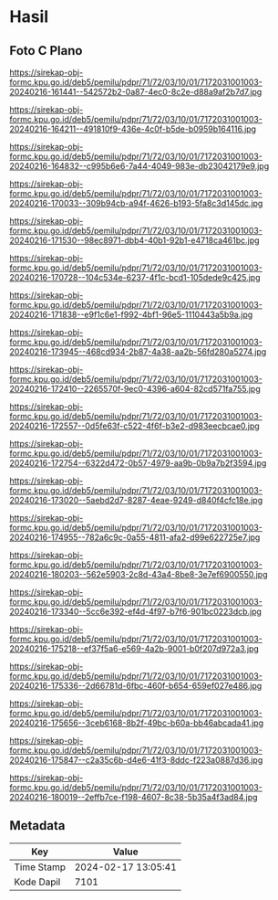 # Hasil

## Foto C Plano

https://sirekap-obj-formc.kpu.go.id/deb5/pemilu/pdpr/71/72/03/10/01/7172031001003-20240216-161441--542572b2-0a87-4ec0-8c2e-d88a9af2b7d7.jpg

https://sirekap-obj-formc.kpu.go.id/deb5/pemilu/pdpr/71/72/03/10/01/7172031001003-20240216-164211--491810f9-436e-4c0f-b5de-b0959b164116.jpg

https://sirekap-obj-formc.kpu.go.id/deb5/pemilu/pdpr/71/72/03/10/01/7172031001003-20240216-164832--c995b6e6-7a44-4049-983e-db23042179e9.jpg

https://sirekap-obj-formc.kpu.go.id/deb5/pemilu/pdpr/71/72/03/10/01/7172031001003-20240216-170033--309b94cb-a94f-4626-b193-5fa8c3d145dc.jpg

https://sirekap-obj-formc.kpu.go.id/deb5/pemilu/pdpr/71/72/03/10/01/7172031001003-20240216-171530--98ec8971-dbb4-40b1-92b1-e4718ca461bc.jpg

https://sirekap-obj-formc.kpu.go.id/deb5/pemilu/pdpr/71/72/03/10/01/7172031001003-20240216-170728--104c534e-6237-4f1c-bcd1-105dede9c425.jpg

https://sirekap-obj-formc.kpu.go.id/deb5/pemilu/pdpr/71/72/03/10/01/7172031001003-20240216-171838--e9f1c6e1-f992-4bf1-96e5-1110443a5b9a.jpg

https://sirekap-obj-formc.kpu.go.id/deb5/pemilu/pdpr/71/72/03/10/01/7172031001003-20240216-173945--468cd934-2b87-4a38-aa2b-56fd280a5274.jpg

https://sirekap-obj-formc.kpu.go.id/deb5/pemilu/pdpr/71/72/03/10/01/7172031001003-20240216-172410--2265570f-9ec0-4396-a604-82cd571fa755.jpg

https://sirekap-obj-formc.kpu.go.id/deb5/pemilu/pdpr/71/72/03/10/01/7172031001003-20240216-172557--0d5fe63f-c522-4f6f-b3e2-d983eecbcae0.jpg

https://sirekap-obj-formc.kpu.go.id/deb5/pemilu/pdpr/71/72/03/10/01/7172031001003-20240216-172754--6322d472-0b57-4979-aa9b-0b9a7b2f3594.jpg

https://sirekap-obj-formc.kpu.go.id/deb5/pemilu/pdpr/71/72/03/10/01/7172031001003-20240216-173020--5aebd2d7-8287-4eae-9249-d840f4cfc18e.jpg

https://sirekap-obj-formc.kpu.go.id/deb5/pemilu/pdpr/71/72/03/10/01/7172031001003-20240216-174955--782a6c9c-0a55-4811-afa2-d99e622725e7.jpg

https://sirekap-obj-formc.kpu.go.id/deb5/pemilu/pdpr/71/72/03/10/01/7172031001003-20240216-180203--562e5903-2c8d-43a4-8be8-3e7ef6900550.jpg

https://sirekap-obj-formc.kpu.go.id/deb5/pemilu/pdpr/71/72/03/10/01/7172031001003-20240216-173340--5cc6e392-ef4d-4f97-b7f6-901bc0223dcb.jpg

https://sirekap-obj-formc.kpu.go.id/deb5/pemilu/pdpr/71/72/03/10/01/7172031001003-20240216-175218--ef37f5a6-e569-4a2b-9001-b0f207d972a3.jpg

https://sirekap-obj-formc.kpu.go.id/deb5/pemilu/pdpr/71/72/03/10/01/7172031001003-20240216-175336--2d66781d-6fbc-460f-b654-659ef027e486.jpg

https://sirekap-obj-formc.kpu.go.id/deb5/pemilu/pdpr/71/72/03/10/01/7172031001003-20240216-175656--3ceb6168-8b2f-49bc-b60a-bb46abcada41.jpg

https://sirekap-obj-formc.kpu.go.id/deb5/pemilu/pdpr/71/72/03/10/01/7172031001003-20240216-175847--c2a35c6b-d4e6-41f3-8ddc-f223a0887d36.jpg

https://sirekap-obj-formc.kpu.go.id/deb5/pemilu/pdpr/71/72/03/10/01/7172031001003-20240216-180019--2effb7ce-f198-4607-8c38-5b35a4f3ad84.jpg


## Metadata

| Key        | Value               |
| ---------- | ------------------- |
| Time Stamp | 2024-02-17 13:05:41 |
| Kode Dapil | 7101                |



